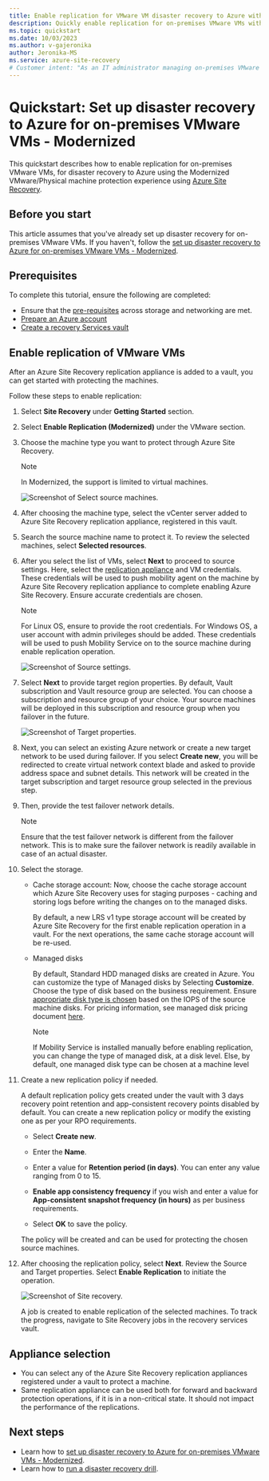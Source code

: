```yaml
---
title: Enable replication for VMware VM disaster recovery to Azure with Azure Site Recovery 
description: Quickly enable replication for on-premises VMware VMs with Azure Site Recovery - Modernized.
ms.topic: quickstart
ms.date: 10/03/2023
ms.author: v-gajeronika
author: Jeronika-MS
ms.service: azure-site-recovery
# Customer intent: "As an IT administrator managing on-premises VMware VMs, I want to enable replication to Azure for disaster recovery, so that I can ensure business continuity in case of a disaster."
---
```


# Quickstart: Set up disaster recovery to Azure for on-premises VMware VMs - Modernized

This quickstart describes how to enable replication for on-premises VMware VMs, for disaster recovery to Azure using the Modernized VMware/Physical machine protection experience using [Azure Site Recovery](site-recovery-overview.md).

## Before you start

This article assumes that you've already set up disaster recovery for on-premises VMware VMs. If you haven't, follow the [set up disaster recovery to Azure for on-premises VMware VMs - Modernized](./vmware-azure-set-up-replication-tutorial-modernized.md).

## Prerequisites

To complete this tutorial, ensure the following are completed:

- Ensure that the [pre-requisites](vmware-physical-azure-support-matrix.md) across storage and networking are met.
- [Prepare an Azure account](./vmware-azure-set-up-replication-tutorial-modernized.md#grant-required-permissions-to-the-vault)
- [Create a recovery Services vault](./quickstart-create-vault-template.md?tabs=CLI)


## Enable replication of VMware VMs

After an Azure Site Recovery replication appliance is added to a vault, you can get started with protecting the machines.

Follow these steps to enable replication:

1. Select **Site Recovery** under **Getting Started** section.
1. Select **Enable Replication (Modernized)** under the VMware section.

1. Choose the machine type you want to protect through Azure Site Recovery.

   > [!NOTE]
   > In Modernized, the support is limited to virtual machines.

   ![Screenshot of Select source machines.](./media/quickstart-enable-replication/select-source.png)

1. After choosing the machine type, select the vCenter server added to Azure Site Recovery replication appliance, registered in this vault.

1. Search the source machine name to protect it. To review the selected machines, select **Selected resources**.

1. After you select the list of VMs, select **Next** to proceed to source settings. Here, select the [replication appliance](#appliance-selection) and VM credentials. These credentials will be used to push mobility agent on the machine by Azure Site Recovery replication appliance to complete enabling Azure Site Recovery. Ensure accurate credentials are chosen.

   >[!NOTE]
   >For Linux OS, ensure to provide the root credentials. For Windows OS, a user account with admin privileges should be added. These credentials will be used to push Mobility Service on to the source machine during enable replication operation.

   ![Screenshot of Source settings.](./media/quickstart-enable-replication/source-settings.png)

1. Select **Next** to provide target region properties. By default, Vault subscription and Vault resource group are selected. You can choose a subscription and resource group of your choice. Your source machines will be deployed in this subscription and resource group when you failover in the future.

   ![Screenshot of Target properties.](./media/quickstart-enable-replication/target-properties.png)

1. Next, you can select an existing Azure network or create a new target network to be used during failover. If you select **Create new**, you will be redirected to create virtual network context blade and asked to provide address space and subnet details. This network will be created in the target subscription and target resource group selected in the previous step.

1. Then, provide the test failover network details.

   > [!NOTE]
   > Ensure that the test failover network is different from the failover network. This is to make sure the failover network is readily available in case of an actual disaster.

1. Select the storage.

    - Cache storage account:
      Now, choose the cache storage account which Azure Site Recovery uses for staging purposes - caching and storing logs before writing the changes on to the managed disks.

      By default, a new LRS v1 type storage account will be created by Azure Site Recovery for the first enable replication operation in a vault. For the next operations, the same cache storage account will be re-used.
    -  Managed disks

       By default, Standard HDD managed disks are created in Azure. You can customize the type of Managed disks by Selecting **Customize**. Choose the type of disk based on the business requirement. Ensure [appropriate disk type is chosen](/azure/virtual-machines/disks-types#disk-type-comparison) based on the IOPS of the source machine disks. For pricing information, see managed disk pricing document [here](https://azure.microsoft.com/pricing/details/managed-disks/).

       >[!NOTE]
       > If Mobility Service is installed manually before enabling replication, you can change the type of managed disk, at a disk level. Else, by default, one managed disk type can be chosen at a machine level

1. Create a new replication policy if needed.

     A default replication policy gets created under the vault with 3 days recovery point retention and app-consistent recovery points disabled by default. You can create a new replication policy or modify the existing one as per your RPO requirements.

     - Select **Create new**.

     - Enter the **Name**.

     - Enter a value for **Retention period (in days)**. You can enter any value ranging from 0 to 15.

     - **Enable app consistency frequency** if you wish and enter a value for **App-consistent snapshot frequency (in hours)** as per business requirements.

     - Select **OK** to save the policy.

     The policy will be created and can be used for protecting the chosen source machines.

1. After choosing the replication policy, select **Next**. Review the Source and Target properties. Select **Enable  Replication** to initiate the operation.

    ![Screenshot of Site recovery.](./media/quickstart-enable-replication/enable-replication.png)

    A job is created to enable replication of the selected machines. To track the progress, navigate to Site Recovery jobs in the recovery services vault.

## Appliance selection

- You can select any of the Azure Site Recovery replication appliances registered under a vault to protect a machine.
- Same replication appliance can be used both for forward and backward protection operations, if it is in a non-critical state. It should not impact the performance of the replications.

## Next steps

- Learn how to [set up disaster recovery to Azure for on-premises VMware VMs - Modernized](./vmware-azure-set-up-replication-tutorial-modernized.md).
- Learn how to [run a disaster recovery drill](site-recovery-test-failover-to-azure.md).


